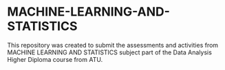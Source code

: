 # MACHINE-LEARNING-AND-STATISTICS
This repository was created to submit the assessments and activities from MACHINE LEARNING AND STATISTICS subject part of the Data Analysis Higher Diploma course from ATU.  